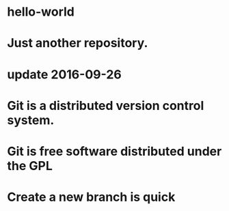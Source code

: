 # hello-world
# Just another repository.
# update 2016-09-26
# Git is a distributed version control system.
# Git is free software distributed under the GPL
# Create a new branch is quick

